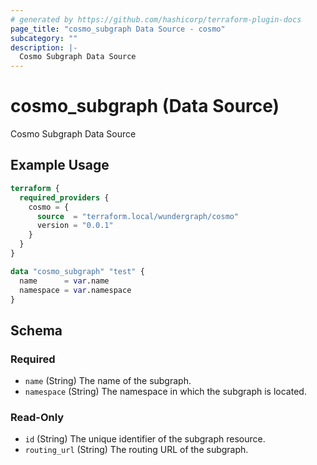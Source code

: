 ```yaml
---
# generated by https://github.com/hashicorp/terraform-plugin-docs
page_title: "cosmo_subgraph Data Source - cosmo"
subcategory: ""
description: |-
  Cosmo Subgraph Data Source
---
```


# cosmo_subgraph (Data Source)

Cosmo Subgraph Data Source

## Example Usage

```terraform
terraform {
  required_providers {
    cosmo = {
      source  = "terraform.local/wundergraph/cosmo"
      version = "0.0.1"
    }
  }
}

data "cosmo_subgraph" "test" {
  name      = var.name
  namespace = var.namespace
}
```

<!-- schema generated by tfplugindocs -->
## Schema

### Required

- `name` (String) The name of the subgraph.
- `namespace` (String) The namespace in which the subgraph is located.

### Read-Only

- `id` (String) The unique identifier of the subgraph resource.
- `routing_url` (String) The routing URL of the subgraph.
